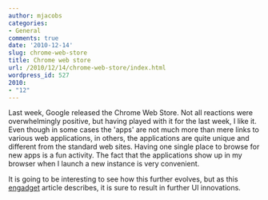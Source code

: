 ```yaml
---
author: mjacobs
categories:
- General
comments: true
date: '2010-12-14'
slug: chrome-web-store
title: Chrome web store
url: /2010/12/14/chrome-web-store/index.html
wordpress_id: 527
2010:
- "12"
---
```



Last week, Google released the Chrome Web Store. Not all reactions were overwhelmingly positive, but having played with it for the last week, I like it. Even though in some cases the 'apps' are not much more than mere links to various web applications, in others, the applications are quite unique and different from the standard web sites. Having one single place to browse for new apps is a fun activity. The fact that the applications show up in my browser when I launch a new instance is very convenient. 

It is going to be interesting to see how this further evolves, but as this [engadget](http://www.engadget.com/2010/12/10/chrome-web-store-html5-and-the-ipad-symbiosis-at-its-best/) article describes, it is sure to result in further UI innovations.
